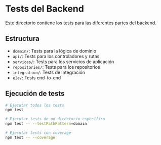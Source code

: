 # Tests del Backend

Este directorio contiene los tests para las diferentes partes del backend.

## Estructura

- `domain/`: Tests para la lógica de dominio
- `api/`: Tests para los controladores y rutas
- `services/`: Tests para los servicios de aplicación
- `repositories/`: Tests para los repositorios
- `integration/`: Tests de integración
- `e2e/`: Tests end-to-end

## Ejecución de tests

```bash
# Ejecutar todos los tests
npm test

# Ejecutar tests de un directorio específico
npm test -- --testPathPattern=domain

# Ejecutar tests con coverage
npm test -- --coverage
```